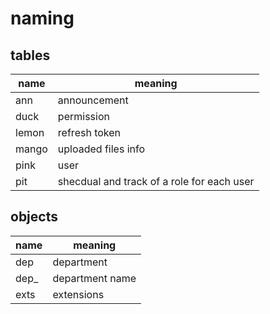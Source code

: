 # naming

## tables
|name|meaning|
|--|--|
|ann|announcement|
|duck|permission|
|lemon|refresh token|
|mango|uploaded files info|
|pink|user|
|pit|shecdual and track of a role for each user|

## objects
|name|meaning|
|--|--|
|dep|department|
|dep_|department name|
|exts|extensions|
